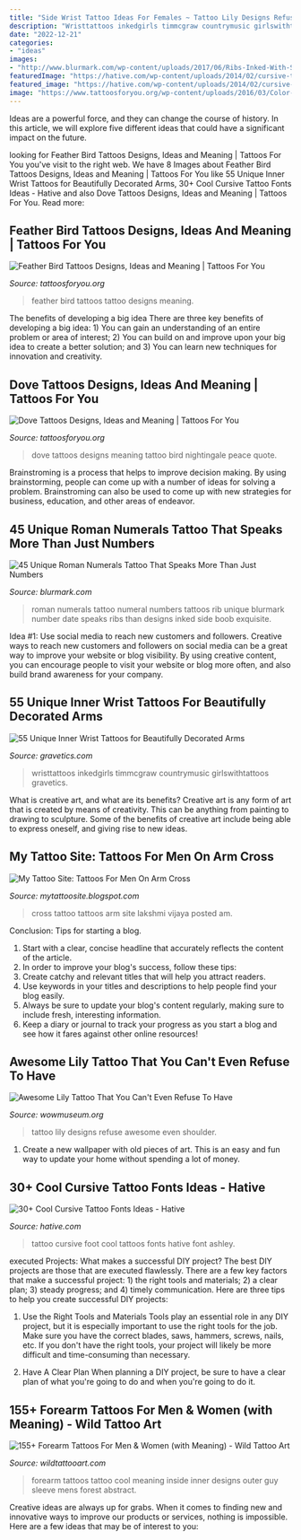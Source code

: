 ```yaml
---
title: "Side Wrist Tattoo Ideas For Females ~ Tattoo Lily Designs Refuse Awesome Even Shoulder"
description: "Wristtattoos inkedgirls timmcgraw countrymusic girlswithtattoos gravetics"
date: "2022-12-21"
categories:
- "ideas"
images:
- "http://www.blurmark.com/wp-content/uploads/2017/06/Ribs-Inked-With-Small-Roman-Numerals.jpg"
featuredImage: "https://hative.com/wp-content/uploads/2014/02/cursive-tattoos/cursive-foot-tattoo-idea-17.jpg"
featured_image: "https://hative.com/wp-content/uploads/2014/02/cursive-tattoos/cursive-foot-tattoo-idea-17.jpg"
image: "https://www.tattoosforyou.org/wp-content/uploads/2016/03/Color-Feather-Bird-Tattoo.jpg"
---
```



Ideas are a powerful force, and they can change the course of history. In this article, we will explore five different ideas that could have a significant impact on the future.

	

		
looking for Feather Bird Tattoos Designs, Ideas and Meaning | Tattoos For You you've visit to the right web. We have 8 Images about Feather Bird Tattoos Designs, Ideas and Meaning | Tattoos For You like 55 Unique Inner Wrist Tattoos for Beautifully Decorated Arms, 30+ Cool Cursive Tattoo Fonts Ideas - Hative and also Dove Tattoos Designs, Ideas and Meaning | Tattoos For You. Read more:
		
    
## Feather Bird Tattoos Designs, Ideas And Meaning | Tattoos For You

<img loading=lazy src="https://www.tattoosforyou.org/wp-content/uploads/2016/03/Color-Feather-Bird-Tattoo.jpg" onerror="this.onerror=null;this.src='https://tse4.mm.bing.net/th?id=OIP.IEIPBK06bW_QTpz2eMs_ugHaJ3&amp;pid=15.1';" alt="Feather Bird Tattoos Designs, Ideas and Meaning | Tattoos For You">

_Source: tattoosforyou.org_

>feather bird tattoos tattoo designs meaning. 

	

The benefits of developing a big idea
There are three key benefits of developing a big idea: 1) You can gain an understanding of an entire problem or area of interest; 2) You can build on and improve upon your big idea to create a better solution; and 3) You can learn new techniques for innovation and creativity.

    
## Dove Tattoos Designs, Ideas And Meaning | Tattoos For You

<img loading=lazy src="http://www.tattoosforyou.org/wp-content/uploads/2013/09/Dove-Tattoos.jpg" onerror="this.onerror=null;this.src='https://tse2.mm.bing.net/th?id=OIP.WriJIRdgCXocMX94SF7PkgHaJ4&amp;pid=15.1';" alt="Dove Tattoos Designs, Ideas and Meaning | Tattoos For You">

_Source: tattoosforyou.org_

>dove tattoos designs meaning tattoo bird nightingale peace quote. 

	

Brainstroming is a process that helps to improve decision making. By using brainstorming, people can come up with a number of ideas for solving a problem. Brainstroming can also be used to come up with new strategies for business, education, and other areas of endeavor.

    
## 45 Unique Roman Numerals Tattoo That Speaks More Than Just Numbers

<img loading=lazy src="http://www.blurmark.com/wp-content/uploads/2017/06/Ribs-Inked-With-Small-Roman-Numerals.jpg" onerror="this.onerror=null;this.src='https://tse3.mm.bing.net/th?id=OIP.0ocL1Of8yIZgfindFZuMYQHaNV&amp;pid=15.1';" alt="45 Unique Roman Numerals Tattoo That Speaks More Than Just Numbers">

_Source: blurmark.com_

>roman numerals tattoo numeral numbers tattoos rib unique blurmark number date speaks ribs than designs inked side boob exquisite. 

	

Idea #1: Use social media to reach new customers and followers.
Creative ways to reach new customers and followers on social media can be a great way to improve your website or blog visibility. By using creative content, you can encourage people to visit your website or blog more often, and also build brand awareness for your company.

    
## 55 Unique Inner Wrist Tattoos For Beautifully Decorated Arms

<img loading=lazy src="https://www.gravetics.com/wp-content/uploads/2017/03/inkedgirls-quotes-humble-timmcgraw-countrymusic-wristtattoos-girlswithtattoos-768x768.jpg" onerror="this.onerror=null;this.src='https://tse2.mm.bing.net/th?id=OIP.Fk9gQUw3bYEbPU2GllQ_nQHaHa&amp;pid=15.1';" alt="55 Unique Inner Wrist Tattoos for Beautifully Decorated Arms">

_Source: gravetics.com_

>wristtattoos inkedgirls timmcgraw countrymusic girlswithtattoos gravetics. 

	

What is creative art, and what are its benefits?
Creative art is any form of art that is created by means of creativity. This can be anything from painting to drawing to sculpture. Some of the benefits of creative art include being able to express oneself, and giving rise to new ideas.

    
## My Tattoo Site: Tattoos For Men On Arm Cross

<img loading=lazy src="http://4.bp.blogspot.com/-zSD3OcZVtr8/UQExNTI8HrI/AAAAAAAACqg/3DK5mNH1t7c/s1600/Steven&#039;s-cross.jpg" onerror="this.onerror=null;this.src='https://tse3.mm.bing.net/th?id=OIP.FiW-8uI_uwLpp-2EifuWjgHaJ4&amp;pid=15.1';" alt="My Tattoo Site: Tattoos For Men On Arm Cross">

_Source: mytattoosite.blogspot.com_

>cross tattoo tattoos arm site lakshmi vijaya posted am. 

	

Conclusion: Tips for starting a blog.
1. Start with a clear, concise headline that accurately reflects the content of the article.
2. In order to improve your blog's success, follow these tips: 
3. Create catchy and relevant titles that will help you attract readers. 
4. Use keywords in your titles and descriptions to help people find your blog easily. 
5. Always be sure to update your blog's content regularly, making sure to include fresh, interesting information. 
6. Keep a diary or journal to track your progress as you start a blog and see how it fares against other online resources!

    
## Awesome Lily Tattoo That You Can&#039;t Even Refuse To Have

<img loading=lazy src="http://www.wowmuseum.org/wp-content/uploads/2016/03/54110416-lily-tattoo-designs-.jpg" onerror="this.onerror=null;this.src='https://tse4.mm.bing.net/th?id=OIP.782eElTtY35hwcCMOWw3iAC6Es&amp;pid=15.1';" alt="Awesome Lily Tattoo That You Can&#039;t Even Refuse To Have">

_Source: wowmuseum.org_

>tattoo lily designs refuse awesome even shoulder. 

	

1. Create a new wallpaper with old pieces of art. This is an easy and fun way to update your home without spending a lot of money.

    
## 30+ Cool Cursive Tattoo Fonts Ideas - Hative

<img loading=lazy src="https://hative.com/wp-content/uploads/2014/02/cursive-tattoos/cursive-foot-tattoo-idea-17.jpg" onerror="this.onerror=null;this.src='https://tse4.mm.bing.net/th?id=OIP.R10I1YMuHs2-iP-mGuZY6QHaMX&amp;pid=15.1';" alt="30+ Cool Cursive Tattoo Fonts Ideas - Hative">

_Source: hative.com_

>tattoo cursive foot cool tattoos fonts hative font ashley. 

	

executed Projects: What makes a successful DIY project?
The best DIY projects are those that are executed flawlessly. There are a few key factors that make a successful project: 1) the right tools and materials; 2) a clear plan; 3) steady progress; and 4) timely communication. Here are three tips to help you create successful DIY projects:
1. Use the Right Tools and Materials
Tools play an essential role in any DIY project, but it is especially important to use the right tools for the job. Make sure you have the correct blades, saws, hammers, screws, nails, etc. If you don't have the right tools, your project will likely be more difficult and time-consuming than necessary.

2. Have A Clear Plan
When planning a DIY project, be sure to have a clear plan of what you're going to do and when you're going to do it.

    
## 155+ Forearm Tattoos For Men &amp; Women (with Meaning) - Wild Tattoo Art

<img loading=lazy src="https://www.wildtattooart.com/wp-content/uploads/2017/02/forearm-tattoos-02021747.jpg" onerror="this.onerror=null;this.src='https://tse2.mm.bing.net/th?id=OIP.COcfQbbLtDRg0_1Vc2bvUAHaLB&amp;pid=15.1';" alt="155+ Forearm Tattoos For Men &amp; Women (with Meaning) - Wild Tattoo Art">

_Source: wildtattooart.com_

>forearm tattoos tattoo cool meaning inside inner designs outer guy sleeve mens forest abstract. 

	

Creative ideas are always up for grabs. When it comes to finding new and innovative ways to improve our products or services, nothing is impossible. Here are a few ideas that may be of interest to you: 

